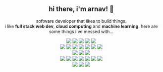 <h2 align="center">
  hi there, i'm arnav! 🚀
</h2>

<p align="center">
  software developer that likes to build things.<br> i like <b>full stack web dev</b>, <b>cloud computing</b> and <b>machine learning</b>. here are some things i've messed with... <br>
</p>

<p align="center">
  
</p>

<div align="center">
  <img src="https://img.shields.io/badge/python-3670A0?style=for-the-badge&logo=python&logoColor=ffdd54"/>
  <img src="https://img.shields.io/badge/java-%23ED8B00.svg?style=for-the-badge&logo=openjdk&logoColor=white"/>
  <img src="https://img.shields.io/badge/javascript-%23323330.svg?style=for-the-badge&logo=javascript&logoColor=%23F7DF1E"/>
  <img src="https://img.shields.io/badge/c++-%2300599C.svg?style=for-the-badge&logo=c%2B%2B&logoColor=white"/>
  <img src="https://img.shields.io/badge/html5-%23E34F26.svg?style=for-the-badge&logo=html5&logoColor=white"/>
</div>

<div align="center">
  <img src="https://img.shields.io/badge/express.js-%23404d59.svg?style=for-the-badge&logo=express&logoColor=%2361DAFB"/>
  <img src="https://img.shields.io/badge/flask-%23000.svg?style=for-the-badge&logo=flask&logoColor=white"/>
  <img src="https://img.shields.io/badge/MUI-%230081CB.svg?style=for-the-badge&logo=mui&logoColor=white"/>
  <img src="https://img.shields.io/badge/Next-black?style=for-the-badge&logo=next.js&logoColor=white"/>
  <img src="https://img.shields.io/badge/node.js-6DA55F?style=for-the-badge&logo=node.js&logoColor=white"/>
  <img src="https://img.shields.io/badge/react-%2320232a.svg?style=for-the-badge&logo=react&logoColor=%2361DAFB"/>
  <img src="https://img.shields.io/badge/react_native-%2320232a.svg?style=for-the-badge&logo=react&logoColor=%2361DAFB"/>
</div>

<div align="center">
  <img src="https://img.shields.io/badge/Amazon%20DynamoDB-4053D6?style=for-the-badge&logo=Amazon%20DynamoDB&logoColor=white"/>
  <img src="https://img.shields.io/badge/Firebase-039BE5?style=for-the-badge&logo=Firebase&logoColor=white"/>
  <img src="https://img.shields.io/badge/MongoDB-%234ea94b.svg?style=for-the-badge&logo=mongodb&logoColor=white"/>
</div>

<div align="center">
  <img src="https://img.shields.io/badge/unity-%23000000.svg?style=for-the-badge&logo=unity&logoColor=white"/>
  <img src="https://img.shields.io/badge/AWS-%23FF9900.svg?style=for-the-badge&logo=amazon-aws&logoColor=white"/>
  <img src="https://img.shields.io/badge/vercel-%23000000.svg?style=for-the-badge&logo=vercel&logoColor=white"/>
  <img src="https://img.shields.io/badge/-RaspberryPi-C51A4A?style=for-the-badge&logo=Raspberry-Pi"/>
  <img src="https://img.shields.io/badge/git-%23F05033.svg?style=for-the-badge&logo=git&logoColor=white"/>
  <img src="https://img.shields.io/badge/Android%20Studio-3DDC84.svg?style=for-the-badge&logo=android-studio&logoColor=white"/>
  <img src="https://img.shields.io/badge/Postman-FF6C37?style=for-the-badge&logo=postman&logoColor=white"/>
</div>

<div align="center">
  <img src="https://img.shields.io/badge/LeetCode-000000?style=for-the-badge&logo=LeetCode&logoColor=#d16c06"/>
  <img src="https://img.shields.io/badge/Reddit-%23FF4500.svg?style=for-the-badge&logo=Reddit&logoColor=white"/>
  <img src="https://img.shields.io/badge/-Stackoverflow-FE7A16?style=for-the-badge&logo=stack-overflow&logoColor=white"/>
</div>

